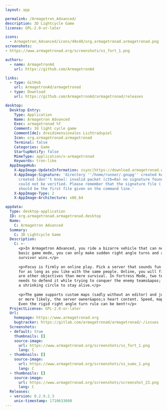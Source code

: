 ```yaml
---
layout: app

permalink: /Armagetron_Advanced/
description: 3D Lightcycle Game
license: GPL-2.0-or-later

icons:
  - Armagetron_Advanced/icons/48x48/org.armagetronad.armagetronad.png
screenshots:
- https://www.armagetronad.org/screenshots/ss_fort_1.png

authors:
  - name: ArmagetronAd
    url: https://github.com/ArmagetronAd

links:
  - type: GitHub
    url: ArmagetronAd/armagetronad
  - type: Download
    url: https://github.com/ArmagetronAd/armagetronad/releases

desktop:
  Desktop Entry:
    Type: Application
    Name: Armagetron Advanced
    Exec: armagetronad %f
    Comment: 3d light cycle game
    Comment[de]: dreidimensionales Lichtradspiel
    Icon: org.armagetronad.armagetronad
    Terminal: false
    Categories: Game
    StartupNotify: false
    MimeType: application/x-armagetronad
    Keywords: tron-like
  AppImageHub:
    X-AppImage-UpdateInformation: zsync|https://download.armagetronad.org/appimage/ArmagetronAdvanced.AppImage.zsync
    X-AppImage-Signature: 'directory ''/home/runner/.gnupg'' created keybox ''/home/runner/.gnupg/pubring.kbx''
      created [don''t know]: invalid packet (ctb=0a) no signature found the signature
      could not be verified. Please remember that the signature file (.sig or .asc)
      should be the first file given on the command line.'
    X-AppImage-Type: 2
    X-AppImage-Architecture: x86_64

appdata:
  Type: desktop-application
  ID: org.armagetronad.armagetronad.desktop
  Name:
    C: Armagetron Advanced
  Summary:
    C: 3D Lightcycle Game
  Description:
    C: >-
      <p>In Armagetron Advanced, you ride a bizarre vehicle that can never stop and leaves a deadly trail behind. In the most
      basic game mode, you can only make sudden right angle turns and are trapped with others in an inescapable arena. The last
      survivor wins.</p>
  
      <p>Focus is firmly on online play. Pick a server that sounds fun from the server browser, hop in, stay and play there
      for as long as you like with the same people. Online, you will find many variations of the core gameplay principle. There
      are other objectives than mere survival. In Fortress Mode, two teams face each other. Each team owns a Fortress Zone and
      needs to defend it while trying to conquer the enemy teams&apos; Fortress. In Sumo Mode, everyone needs to stay inside
      a shrinking circle to stay alive.</p>
  
      <p>The game supports custom maps (sadly without an editor) and just about every gameplay variable can be tweaked to your,
      or more likely, the server owner&apos;s heart content. Speed, map size, trail length and timeouts are just the start.
      Even the rigid right angle turn rule can be bent!</p>
  ProjectLicense: GPL-2.0-or-later
  Url:
    homepage: https://www.armagetronad.org
    bugtracker: https://gitlab.com/armagetronad/armagetronad/-/issues
  Screenshots:
  - default: true
    thumbnails: []
    source-image:
      url: https://www.armagetronad.org/screenshots/ss_fort_1.png
      lang: C
  - thumbnails: []
    source-image:
      url: https://www.armagetronad.org/screenshots/ss_sumo_1.png
      lang: C
  - thumbnails: []
    source-image:
      url: https://www.armagetronad.org/screenshots/screenshot_23.png
      lang: C
  Releases:
  - version: 0.2.9.2.3
    unix-timestamp: 1710633600
---
```

